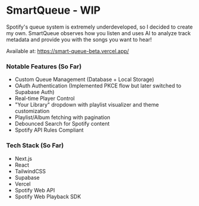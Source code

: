 # **SmartQueue - WIP**

Spotify's queue system is extremely underdeveloped, so I decided to create my own. SmartQueue observes how you listen and uses AI to analyze track metadata and provide you with the songs you want to hear!

Available at: https://smart-queue-beta.vercel.app/

### Notable Features (So Far)
- Custom Queue Management (Database + Local Storage)
- OAuth Authentication (Implemented PKCE flow but later switched to Supabase Auth)
- Real-time Player Control
- "Your Library" dropdown with playlist visualizer and theme customization
- Playlist/Album fetching with pagination
- Debounced Search for Spotify content
- Spotify API Rules Compliant

### Tech Stack (So Far)
- Next.js
- React
- TailwindCSS
- Supabase
- Vercel
- Spotify Web API
- Spotify Web Playback SDK
